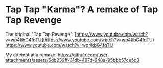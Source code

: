 # Tap Tap "Karma"? A remake of Tap Tap Revenge

The original "Tap Tap Revenge": [https://www.youtube.com/watch?v=wp4kbG4fqTU](https://www.youtube.com/watch?v=wp4kbG4fqTU)
https://www.youtube.com/watch?v=wp4kbG4fqTU

My attempt at a remake: 
https://github.com/user-attachments/assets/5db239ff-31db-497d-948a-95bbb57ce5d3


